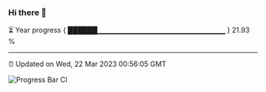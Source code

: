 ### Hi there 👋

⏳ Year progress { ██████▁▁▁▁▁▁▁▁▁▁▁▁▁▁▁▁▁▁▁▁▁▁▁▁ } 21.93 %

---

⏰ Updated on Wed, 22 Mar 2023 00:56:05 GMT

![Progress Bar CI](https://github.com/liununu/liununu/workflows/Progress%20Bar%20CI/badge.svg)
